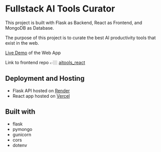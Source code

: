 # Fullstack AI Tools Curator
This project is built with Flask as Backend, React as Frontend, and MongoDB as Database.

The purpose of this project is to curate the best AI productivity tools that exist in the web.

[Live Demo](https://ai-stash.vercel.app/) of the Web App

Link to frontend repo 👉🏼 [aitools_react](https://github.com/GITvoren/aitools_react)



## Deployment and Hosting
  - Flask API hosted on [Render](https://render.com/)
  - React app hosted on [Vercel](https://vercel.com/dashboard)

## Built with
  - flask
  - pymongo
  - gunicorn
  - cors
  - dotenv
